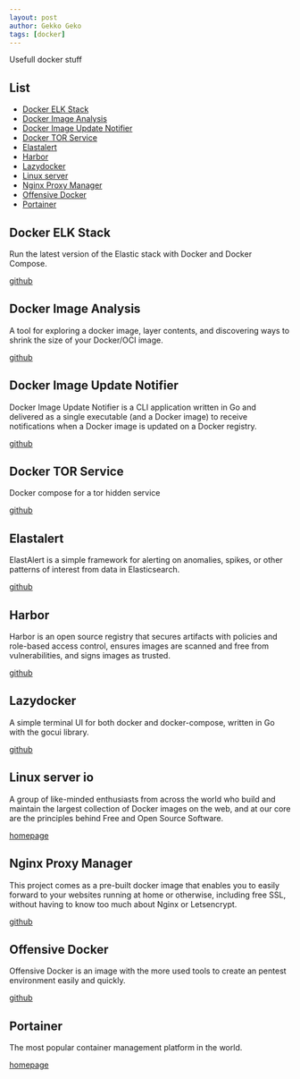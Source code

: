 ```yaml
---
layout: post
author: Gekko Geko
tags: [docker]
---
```


Usefull docker stuff

## List

  - [Docker ELK Stack](https://github.com/deviantony/docker-elk/tree/tls)
  - [Docker Image Analysis](https://github.com/wagoodman/dive)
  - [Docker Image Update Notifier](https://github.com/crazy-max/diun)
  - [Docker TOR Service](https://github.com/cmehay/docker-tor-hidden-service)
  - [Elastalert](https://github.com/jertel/elastalert2)
  - [Harbor](https://github.com/goharbor/harbor)
  - [Lazydocker](https://github.com/jesseduffield/lazydocker)
  - [Linux server](https://www.linuxserver.io/)
  - [Nginx Proxy Manager](https://github.com/NginxProxyManager/nginx-proxy-manager)
  - [Offensive Docker](https://github.com/aaaguirrep/offensive-docker)
  - [Portainer](https://www.portainer.io/)

## Docker ELK Stack

Run the latest version of the Elastic stack with Docker and Docker Compose.

[github](https://github.com/deviantony/docker-elk/tree/tls)

## Docker Image Analysis

A tool for exploring a docker image, layer contents, and discovering ways to shrink the size of your Docker/OCI image.

[github](https://github.com/wagoodman/dive)

## Docker Image Update Notifier

Docker Image Update Notifier is a CLI application written in Go and delivered as a single executable (and a Docker image) to receive notifications when a Docker image is updated on a Docker registry.

[github](https://github.com/crazy-max/diun)

## Docker TOR Service

Docker compose for a tor hidden service

[github](https://github.com/cmehay/docker-tor-hidden-service)

## Elastalert

ElastAlert is a simple framework for alerting on anomalies, spikes, or other patterns of interest from data in Elasticsearch.

[github](https://github.com/jertel/elastalert2)

## Harbor

Harbor is an open source registry that secures artifacts with policies and role-based access control, ensures images are scanned and free from vulnerabilities, and signs images as trusted.

[github](https://github.com/goharbor/harbor)

## Lazydocker

A simple terminal UI for both docker and docker-compose, written in Go with the gocui library.

[github](https://github.com/jesseduffield/lazydocker)

## Linux server io

A group of like-minded enthusiasts from across the world who build and maintain the largest collection of Docker images on the web, and at our core are the principles behind Free and Open Source Software. 

[homepage](https://www.linuxserver.io/)

## Nginx Proxy Manager

This project comes as a pre-built docker image that enables you to easily forward to your websites running at home or otherwise, including free SSL, without having to know too much about Nginx or Letsencrypt.

[github](https://github.com/NginxProxyManager/nginx-proxy-manager)

## Offensive Docker

Offensive Docker is an image with the more used tools to create an pentest environment easily and quickly.

[github](https://github.com/aaaguirrep/offensive-docker)

## Portainer

The most popular container management platform in the world.

[homepage](https://www.portainer.io/)

